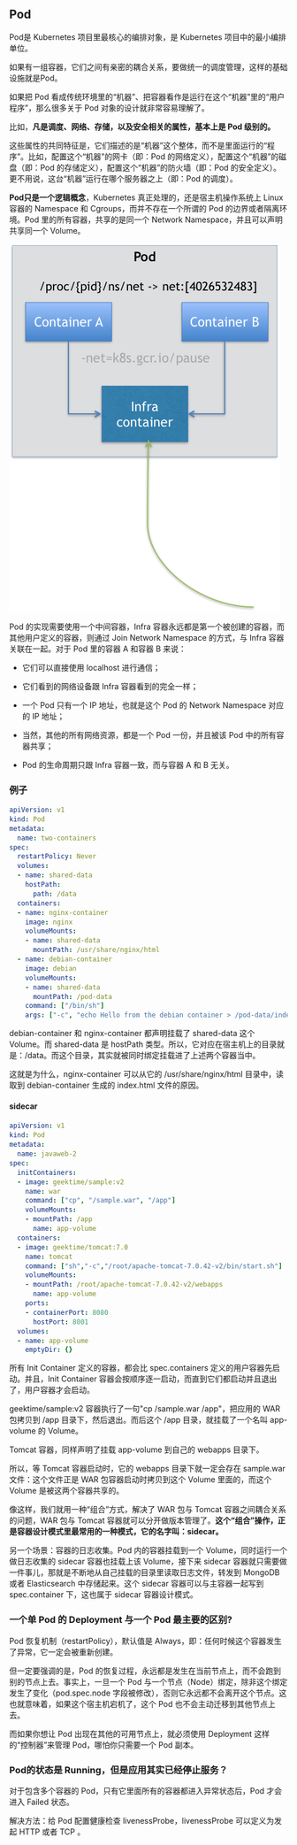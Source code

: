 ## Pod
Pod是 Kubernetes 项目里最核心的编排对象，是 Kubernetes 项目中的最小编排单位。

如果有一组容器，它们之间有亲密的耦合关系，要做统一的调度管理，这样的基础设施就是Pod。

如果把 Pod 看成传统环境里的“机器”、把容器看作是运行在这个“机器”里的“用户程序”，那么很多关于 Pod 对象的设计就非常容易理解了。

比如，**凡是调度、网络、存储，以及安全相关的属性，基本上是 Pod 级别的。**

这些属性的共同特征是，它们描述的是“机器”这个整体，而不是里面运行的“程序”。比如，配置这个“机器”的网卡（即：Pod 的网络定义），配置这个“机器”的磁盘（即：Pod 的存储定义），配置这个“机器”的防火墙（即：Pod 的安全定义）。更不用说，这台“机器”运行在哪个服务器之上（即：Pod 的调度）。

**Pod只是一个逻辑概念**，Kubernetes 真正处理的，还是宿主机操作系统上 Linux 容器的 Namespace 和 Cgroups，而并不存在一个所谓的 Pod 的边界或者隔离环境。Pod 里的所有容器，共享的是同一个 Network Namespace，并且可以声明共享同一个 Volume。

![Pod](../../src/distribute/k8s/pod.png)

Pod 的实现需要使用一个中间容器，Infra 容器永远都是第一个被创建的容器，而其他用户定义的容器，则通过 Join Network Namespace 的方式，与 Infra 容器关联在一起。对于 Pod 里的容器 A 和容器 B 来说：

- 它们可以直接使用 localhost 进行通信；

- 它们看到的网络设备跟 Infra 容器看到的完全一样；

- 一个 Pod 只有一个 IP 地址，也就是这个 Pod 的 Network Namespace 对应的 IP 地址；

- 当然，其他的所有网络资源，都是一个 Pod 一份，并且被该 Pod 中的所有容器共享；

- Pod 的生命周期只跟 Infra 容器一致，而与容器 A 和 B 无关。

### 例子

```yaml
apiVersion: v1
kind: Pod
metadata:
  name: two-containers
spec:
  restartPolicy: Never
  volumes:
  - name: shared-data
    hostPath:      
      path: /data
  containers:
  - name: nginx-container
    image: nginx
    volumeMounts:
    - name: shared-data
      mountPath: /usr/share/nginx/html
  - name: debian-container
    image: debian
    volumeMounts:
    - name: shared-data
      mountPath: /pod-data
    command: ["/bin/sh"]
    args: ["-c", "echo Hello from the debian container > /pod-data/index.html"]
```

debian-container 和 nginx-container 都声明挂载了 shared-data 这个 Volume。而 shared-data 是 hostPath 类型。所以，它对应在宿主机上的目录就是：/data。而这个目录，其实就被同时绑定挂载进了上述两个容器当中。

这就是为什么，nginx-container 可以从它的 /usr/share/nginx/html 目录中，读取到 debian-container 生成的 index.html 文件的原因。

#### sidecar

```yaml
apiVersion: v1
kind: Pod
metadata:
  name: javaweb-2
spec:
  initContainers:
  - image: geektime/sample:v2
    name: war
    command: ["cp", "/sample.war", "/app"]
    volumeMounts:
    - mountPath: /app
      name: app-volume
  containers:
  - image: geektime/tomcat:7.0
    name: tomcat
    command: ["sh","-c","/root/apache-tomcat-7.0.42-v2/bin/start.sh"]
    volumeMounts:
    - mountPath: /root/apache-tomcat-7.0.42-v2/webapps
      name: app-volume
    ports:
    - containerPort: 8080
      hostPort: 8001 
  volumes:
  - name: app-volume
    emptyDir: {}
```

所有 Init Container 定义的容器，都会比 spec.containers 定义的用户容器先启动。并且，Init Container 容器会按顺序逐一启动，而直到它们都启动并且退出了，用户容器才会启动。

geektime/sample:v2 容器执行了一句"cp /sample.war /app"，把应用的 WAR 包拷贝到 /app 目录下，然后退出。而后这个 /app 目录，就挂载了一个名叫 app-volume 的 Volume。

Tomcat 容器，同样声明了挂载 app-volume 到自己的 webapps 目录下。

所以，等 Tomcat 容器启动时，它的 webapps 目录下就一定会存在 sample.war 文件：这个文件正是 WAR 包容器启动时拷贝到这个 Volume 里面的，而这个 Volume 是被这两个容器共享的。

像这样，我们就用一种“组合”方式，解决了 WAR 包与 Tomcat 容器之间耦合关系的问题，WAR 包与 Tomcat 容器就可以分开做版本管理了。**这个“组合”操作，正是容器设计模式里最常用的一种模式，它的名字叫：sidecar。**

另一个场景：容器的日志收集。Pod 内的容器挂载到一个 Volume，同时运行一个做日志收集的 sidecar 容器也挂载上该 Volume，接下来 sidecar 容器就只需要做一件事儿，那就是不断地从自己挂载的目录里读取日志文件，转发到 MongoDB 或者 Elasticsearch 中存储起来。这个 sidecar 容器可以与主容器一起写到 spec.container 下，这也属于 sidecar 容器设计模式。


### 一个单 Pod 的 Deployment 与一个 Pod 最主要的区别?

Pod 恢复机制（restartPolicy），默认值是 Always，即：任何时候这个容器发生了异常，它一定会被重新创建。

但一定要强调的是，Pod 的恢复过程，永远都是发生在当前节点上，而不会跑到别的节点上去。事实上，一旦一个 Pod 与一个节点（Node）绑定，除非这个绑定发生了变化（pod.spec.node 字段被修改），否则它永远都不会离开这个节点。这也就意味着，如果这个宿主机宕机了，这个 Pod 也不会主动迁移到其他节点上去。

而如果你想让 Pod 出现在其他的可用节点上，就必须使用 Deployment 这样的“控制器”来管理 Pod，哪怕你只需要一个 Pod 副本。

### Pod的状态是 Running，但是应用其实已经停止服务？

对于包含多个容器的 Pod，只有它里面所有的容器都进入异常状态后，Pod 才会进入 Failed 状态。

解决方法：给 Pod 配置健康检查 livenessProbe，livenessProbe 可以定义为发起 HTTP 或者 TCP 。